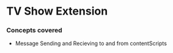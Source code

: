 # TV Show Extension

### Concepts covered
- Message Sending and Recieving to and from contentScripts